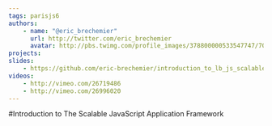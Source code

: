 ```yaml
---
tags: parisjs6
authors:
    - name: "@eric_brechemier"
      url: http://twitter.com/eric_brechemier
      avatar: http://pbs.twimg.com/profile_images/378800000533547747/7063896533ae739a07c3f68fc7948657_bigger.jpeg
projects:
slides:
    - https://github.com/eric-brechemier/introduction_to_lb_js_scalableApp
videos:
    - http://vimeo.com/26719486
    - http://vimeo.com/26996020
---
```

#Introduction to The Scalable JavaScript Application Framework

